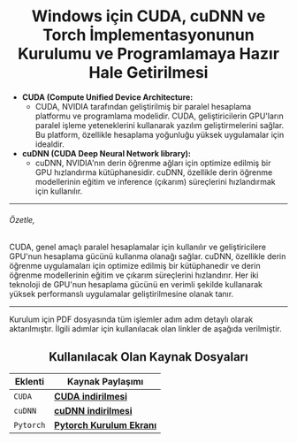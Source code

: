 <div align= "center">
<h1>Windows için CUDA, cuDNN ve Torch İmplementasyonunun Kurulumu ve Programlamaya Hazır Hale Getirilmesi</h1>
</div>

- <b> CUDA (Compute Unified Device Architecture: </b>
  - CUDA, NVIDIA tarafından geliştirilmiş bir paralel hesaplama platformu ve programlama modelidir. CUDA, geliştiricilerin GPU'ların paralel işleme yeteneklerini kullanarak yazılım geliştirmelerini sağlar. Bu platform, özellikle hesaplama yoğunluğu yüksek uygulamalar için idealdir.
- <b> cuDNN (CUDA Deep Neural Network library): </b>
  - cuDNN, NVIDIA'nın derin öğrenme ağları için optimize edilmiş bir GPU hızlandırma kütüphanesidir. cuDNN, özellikle derin öğrenme modellerinin eğitim ve inference (çıkarım) süreçlerini hızlandırmak için kullanılır.
 
<hr/>

###### Özetle,
CUDA, genel amaçlı paralel hesaplamalar için kullanılır ve geliştiricilere GPU'nun hesaplama gücünü kullanma olanağı sağlar. cuDNN, özellikle derin öğrenme uygulamaları için optimize edilmiş bir kütüphanedir ve derin öğrenme modellerinin eğitim ve çıkarım süreçlerini hızlandırır.
Her iki teknoloji de GPU'nun hesaplama gücünü en verimli şekilde kullanarak yüksek performanslı uygulamalar geliştirilmesine olanak tanır.

<hr/>


Kurulum için PDF dosyasında tüm işlemler adım adım detaylı olarak aktarılmıştır. İlgili adımlar için kullanılacak olan linkler de aşağıda verilmiştir.

<h2 align="center"> Kullanılacak Olan Kaynak Dosyaları </h2>

<div align="center">

| Eklenti    | Kaynak Paylaşımı                                                                                       |
| ------- | ------------------------------------------------------------------------------------------------ |
| `CUDA`  | **[CUDA indirilmesi](https://developer.nvidia.com/cuda-toolkit-archive)**                        |
| `cuDNN` | **[cuDNN indirilmesi](https://developer.nvidia.com/rdp/cudnn-archive)**                          |
| `Pytorch` | **[Pytorch Kurulum Ekranı](https://pytorch.org/get-started/locally/)**                         |

</div>

